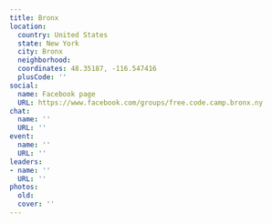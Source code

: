 ```yaml
---
title: Bronx
location:
  country: United States
  state: New York
  city: Bronx
  neighborhood: 
  coordinates: 48.35187, -116.547416
  plusCode: ''
social:
  name: Facebook page
  URL: https://www.facebook.com/groups/free.code.camp.bronx.ny
chat:
  name: ''
  URL: ''
event:
  name: ''
  URL: ''
leaders:
- name: ''
  URL: ''
photos:
  old: 
  cover: ''
---
```


